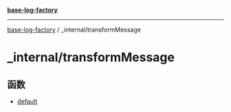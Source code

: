 [**base-log-factory**](../../index.md)

***

[base-log-factory](../../index.md) / \_internal/transformMessage

# \_internal/transformMessage

## 函数

- [default](functions/default.md)
